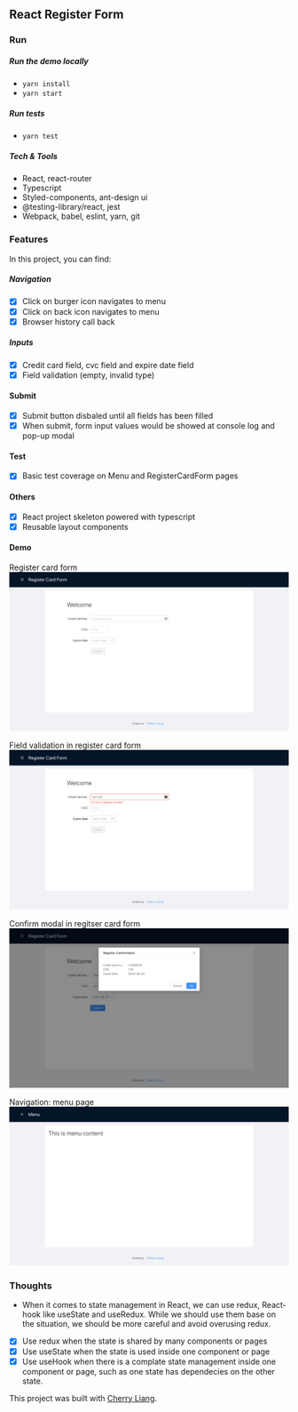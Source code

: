## React Register Form

### Run

##### Run the demo locally

- `yarn install`
- `yarn start`

##### Run tests

- `yarn test`

##### Tech & Tools

- React, react-router
- Typescript
- Styled-components, ant-design ui
- @testing-library/react, jest
- Webpack, babel, eslint, yarn, git

### Features

In this project, you can find:

##### Navigation

- [x] Click on burger icon navigates to menu
- [x] Click on back icon navigates to menu
- [x] Browser history call back

##### Inputs

- [x] Credit card field, cvc field and expire date field
- [x] Field validation (empty, invalid type)

#### Submit

- [x] Submit button disbaled until all fields has been filled
- [x] When submit, form input values would be showed at console log and pop-up modal

#### Test

- [x] Basic test coverage on Menu and RegisterCardForm pages

#### Others

- [x] React project skeleton powered with typescript
- [x] Reusable layout components

#### Demo

Register card form
![RegisterCardForm](https://github.com/CaiYiLiang/recruit-react/blob/master/react-register-form/src/assets/demo-images/RegisterCardForm.png)

Field validation in register card form
![RegitserCardForm-FieldValidate](https://github.com/CaiYiLiang/recruit-react/blob/master/react-register-form/src/assets/demo-images/RegitserCardForm-FieldValidate.png)

Confirm modal in regitser card form
![RegitserCardForm-Modal](https://github.com/CaiYiLiang/recruit-react/blob/master/react-register-form/src/assets/demo-images/RegisterInfoConfrim.png)

Navigation: menu page
![RegitserCardForm-Modal](https://github.com/CaiYiLiang/recruit-react/blob/master/react-register-form/src/assets/demo-images/MenuPage.png)

### Thoughts

- When it comes to state management in React, we can use redux, React-hook like useState and useRedux. While we should use them base on the situation, we should be more careful and avoid overusing redux.

- [x] Use redux when the state is shared by many components or pages
- [x] Use useState when the state is used inside one component or page
- [x] Use useHook when there is a complate state management inside one component or page, such as one state has dependecies on the other state.

This project was built with [Cherry Liang](https://caiyiliang.github.io/).
